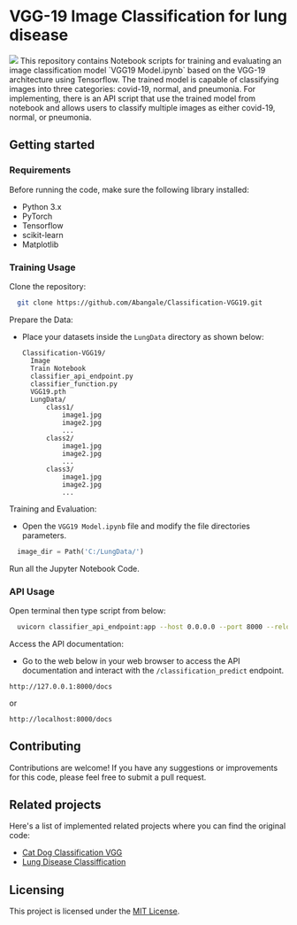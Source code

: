 # VGG-19 Image Classification for lung disease
![]([https://github.com/rabbyfitriana/college-things/blob/main/assets/college-things-round.png](https://github.com/Abangale/Classification-VGG19/blob/main/Image/Banner.png))
This repository contains Notebook scripts for training and evaluating an image classification model `VGG19 Model.ipynb` based on the VGG-19 architecture using Tensorflow. The trained model is capable of classifying images into three categories: covid-19, normal, and pneumonia. For implementing, there is an API script that use the trained model from notebook and allows users to classify multiple images as either covid-19, normal, or pneumonia.

## Getting started

### Requirements

Before running the code, make sure the following library installed:
- Python 3.x
- PyTorch
- Tensorflow
- scikit-learn
- Matplotlib

### Training Usage

Clone the repository:

```bash
  git clone https://github.com/Abangale/Classification-VGG19.git
  ```
Prepare the Data:

- Place your datasets  inside the `LungData` directory as shown below:

  ```
  Classification-VGG19/
    Image
    Train Notebook
    classifier_api_endpoint.py
    classifier_function.py
    VGG19.pth
    LungData/
        class1/
            image1.jpg
            image2.jpg
            ...
        class2/
            image1.jpg
            image2.jpg
            ...
        class3/
            image1.jpg
            image2.jpg
            ...
  ```

Training and Evaluation:

- Open the `VGG19 Model.ipynb` file and modify the file directories parameters.

```python
  image_dir = Path('C:/LungData/')
  ```

Run all the Jupyter Notebook Code.

### API Usage

Open terminal then type script from below:

```bash
  uvicorn classifier_api_endpoint:app --host 0.0.0.0 --port 8000 --reload
  ```

Access the API documentation:

- Go to the web below in your web browser to access the API documentation and interact with the `/classification_predict` endpoint.

```link
http://127.0.0.1:8000/docs
```
or
```link
http://localhost:8000/docs
```

## Contributing

Contributions are welcome! If you have any suggestions or improvements for this code, please feel free to submit a pull request.

## Related projects

Here's a list of implemented related projects where you can find the original code:

- [Cat Dog Classification VGG](https://github.com/anhphan2705/Cat-Dog-Classification-VGG)
- [Lung Disease Classiffication](https://github.com/matiassingers/awesome-readme)

## Licensing

This project is licensed under the [MIT License](LICENSE).
